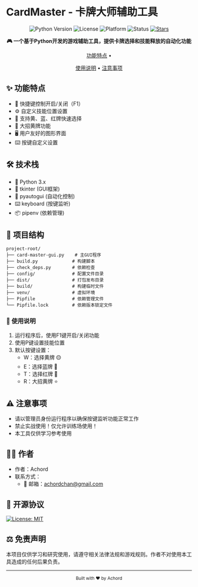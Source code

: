 # CardMaster - 卡牌大师辅助工具

<div align="center">

![Python Version](https://img.shields.io/badge/python-3.7%2B-blue.svg)
![License](https://img.shields.io/badge/license-MIT-green.svg)
![Platform](https://img.shields.io/badge/platform-windows-lightgrey.svg)
![Status](https://img.shields.io/badge/status-stable-green.svg)
[![Stars](https://img.shields.io/github/stars/achord/cardmaster?style=social)](https://github.com/achordchan/cardmaster)



<p align="center">
  <strong>🎮 一个基于Python开发的游戏辅助工具，提供卡牌选择和技能释放的自动化功能</strong>
</p>

<p align="center">
  <a href="#功能特点">功能特点</a> •
  
  <a href="#使用说明">使用说明</a> •
  <a href="#注意事项">注意事项</a>
</p>

</div>

## ✨ 功能特点
- 🎯 快捷键控制开启/关闭（F1）
- ⚙️ 自定义技能位置设置
- 🎴 支持黄、蓝、红牌快速选择
- 🌟 大招黄牌功能
- 🖥️ 用户友好的图形界面
- ⌨️ 按键自定义设置

## 🛠️ 技术栈
- 🐍 Python 3.x
- 🎨 tkinter (GUI框架)
- 🤖 pyautogui (自动化控制)
- ⌨️ keyboard (按键监听)
- 📦 pipenv (依赖管理)

## 📁 项目结构
```
project-root/
├── card-master-gui.py    # 主GUI程序
├── build.py             # 构建脚本
├── check_deps.py        # 依赖检查
├── config/              # 配置文件目录
├── dist/                # 打包发布目录
├── build/               # 构建临时文件
├── venv/                # 虚拟环境
├── Pipfile              # 依赖管理文件
└── Pipfile.lock         # 依赖版本锁定文件
```

### 📖 使用说明
1. 运行程序后，使用F1键开启/关闭功能
2. 使用P键设置技能位置
3. 默认按键设置：
   - W：选择黄牌 🟡
   - E：选择蓝牌 🔵
   - T：选择红牌 🔴
   - R：大招黄牌 ⭐

## ⚠️ 注意事项
- 请以管理员身份运行程序以确保按键监听功能正常工作
- 禁止实战使用！仅允许训练场使用！
- 本工具仅供学习参考使用

## 👨‍💻 作者
- 作者：Achord
- 联系方式：
  - 📧 邮箱：achordchan@gmail.com

## 📄 开源协议
[![License: MIT](https://img.shields.io/badge/License-MIT-yellow.svg)](https://opensource.org/licenses/MIT)

## ⚖️ 免责声明
本项目仅供学习和研究使用，请遵守相关法律法规和游戏规则。作者不对使用本工具造成的任何后果负责。

---

<div align="center">
  <sub>Built with ❤️ by Achord</sub>
</div>
